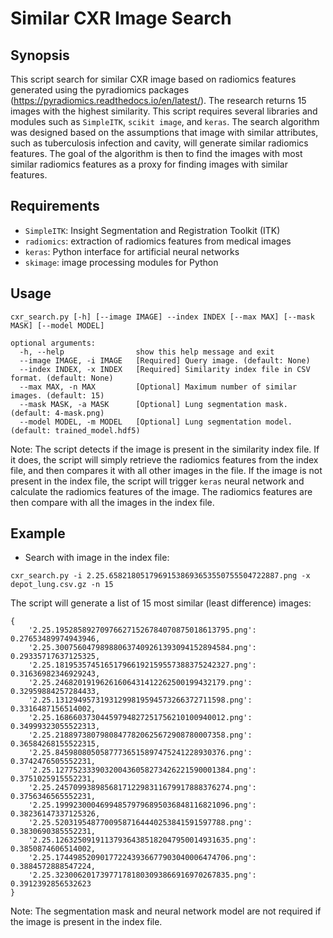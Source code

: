 # Similar CXR Image Search

## Synopsis
This script search for similar CXR image based on radiomics features generated using the pyradiomics
packages (https://pyradiomics.readthedocs.io/en/latest/). The research returns 15 images with the highest
similarity. This script requires several libraries and modules such as `SimpleITK`, `scikit image`, and
`keras`. The search algorithm was designed based on the assumptions that image with similar attributes,
such as tuberculosis infection and cavity, will generate similar radiomics features. The goal of the
algorithm is then to find the images with most similar radiomics features as a proxy for finding images
with similar features.

## Requirements
- `SimpleITK`: Insight Segmentation and Registration Toolkit (ITK)
- `radiomics`: extraction of radiomics features from medical images
- `keras`: Python interface for artificial neural networks
- `skimage`: image processing modules for Python

## Usage
```
cxr_search.py [-h] [--image IMAGE] --index INDEX [--max MAX] [--mask MASK] [--model MODEL]

optional arguments:
  -h, --help                show this help message and exit
  --image IMAGE, -i IMAGE   [Required] Query image. (default: None)
  --index INDEX, -x INDEX   [Required] Similarity index file in CSV format. (default: None)
  --max MAX, -n MAX         [Optional] Maximum number of similar images. (default: 15)
  --mask MASK, -a MASK      [Optional] Lung segmentation mask. (default: 4-mask.png)
  --model MODEL, -m MODEL   [Optional] Lung segmentation model. (default: trained_model.hdf5)
```

Note: The script detects if the image is present in the similarity index file. If it does, the
script will simply retrieve the radiomics features from the index file, and then compares it with
all other images in the file. If the image is not present in the index file, the script will
trigger `keras` neural network and calculate the radiomics features of the image. The radiomics
features are then compare with all the images in the index file.

## Example
* Search with image in the index file:

`cxr_search.py -i 2.25.65821805179691538693653550755504722887.png -x depot_lung.csv.gz -n 15`

The script will generate a list of 15 most similar (least difference) images:

```
{
    '2.25.195285892709766271526784070875018613795.png': 0.27653489974943946,
    '2.25.300756047989880637409261393094152894584.png': 0.29335717637125325,
    '2.25.181953574516517966192159557388375242327.png': 0.31636982346929243,
    '2.25.24682019196261606431412262500199432179.png': 0.32959884257284433,
    '2.25.13129495731931299819594573266372711598.png': 0.3316487156514002,
    '2.25.16866037304459794827251756210100940012.png': 0.34999323055522313,
    '2.25.21889738079808477820625672908780007358.png': 0.36584268155522315,
    '2.25.84598080505877736515897475241228930376.png': 0.3742476505552231,
    '2.25.127752333903200436058273426221590001384.png': 0.3751025915552231,
    '2.25.245709938985681712298311679917888376274.png': 0.3756346565552231,
    '2.25.199923000469948579796895036848116821096.png': 0.38236147337125326,
    '2.25.52031954877009587164440253841591597788.png': 0.3830690385552231,
    '2.25.126325091911379364385182047950014931635.png': 0.3850874606514002,
    '2.25.174498520901772243936677903040006474706.png': 0.3884572888547224,
    '2.25.323006201739771781803093866916970267835.png': 0.3912392856532623
}
```

Note: The segmentation mask and neural network model are not required if the image is present in
the index file.

